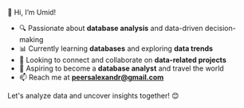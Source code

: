 👋 Hi, I’m Umid!  
- 🔍 Passionate about **database analysis** and data-driven decision-making  
- 📊 Currently learning **databases** and exploring **data trends**  
- 🤝 Looking to connect and collaborate on **data-related projects**  
- 🚀 Aspiring to become a **database analyst** and travel the world  
- 📫 Reach me at **peersalexandr@gmail.com**  

Let's analyze data and uncover insights together! 😊  
